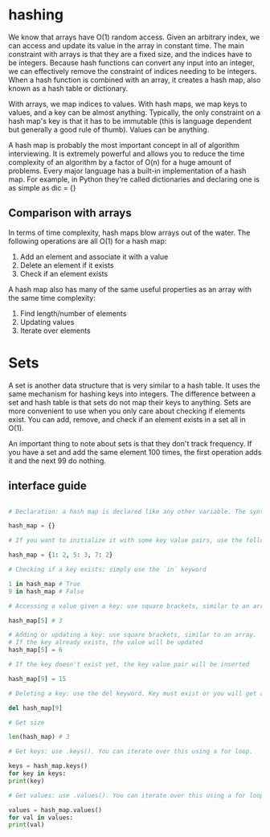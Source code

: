 # hashing

We know that arrays have O(1) random access. Given an arbitrary index, we can access and update its value in the array in constant time. The main constraint with arrays is that they are a fixed size, and the indices have to be integers. Because hash functions can convert any input into an integer, we can effectively remove the constraint of indices needing to be integers. When a hash function is combined with an array, it creates a hash map, also known as a hash table or dictionary.

With arrays, we map indices to values. With hash maps, we map keys to values, and a key can be almost anything. Typically, the only constraint on a hash map's key is that it has to be immutable (this is language dependent but generally a good rule of thumb). Values can be anything.

A hash map is probably the most important concept in all of algorithm interviewing. It is extremely powerful and allows you to reduce the time complexity of an algorithm by a factor of O(n) for a huge amount of problems. Every major language has a built-in implementation of a hash map. For example, in Python they're called dictionaries and declaring one is as simple as dic = {}

## Comparison with arrays

In terms of time complexity, hash maps blow arrays out of the water. The following operations are all O(1) for a hash map:

1. Add an element and associate it with a value
2. Delete an element if it exists
3. Check if an element exists

A hash map also has many of the same useful properties as an array with the same time complexity:

1. Find length/number of elements
2. Updating values
3. Iterate over elements

# Sets

A set is another data structure that is very similar to a hash table. It uses the same mechanism for hashing keys into integers. The difference between a set and hash table is that sets do not map their keys to anything. Sets are more convenient to use when you only care about checking if elements exist. You can add, remove, and check if an element exists in a set all in O(1).

An important thing to note about sets is that they don't track frequency. If you have a set and add the same element 100 times, the first operation adds it and the next 99 do nothing.

## interface guide

```python

# Declaration: a hash map is declared like any other variable. The syntax is {}

hash_map = {}

# If you want to initialize it with some key value pairs, use the following syntax:

hash_map = {1: 2, 5: 3, 7: 2}

# Checking if a key exists: simply use the `in` keyword

1 in hash_map # True
9 in hash_map # False

# Accessing a value given a key: use square brackets, similar to an array.

hash_map[5] # 3

# Adding or updating a key: use square brackets, similar to an array.
# If the key already exists, the value will be updated
hash_map[5] = 6

# If the key doesn't exist yet, the key value pair will be inserted

hash_map[9] = 15

# Deleting a key: use the del keyword. Key must exist or you will get an error.

del hash_map[9]

# Get size

len(hash_map) # 3

# Get keys: use .keys(). You can iterate over this using a for loop.

keys = hash_map.keys()
for key in keys:
print(key)

# Get values: use .values(). You can iterate over this using a for loop.

values = hash_map.values()
for val in values:
print(val)
```
